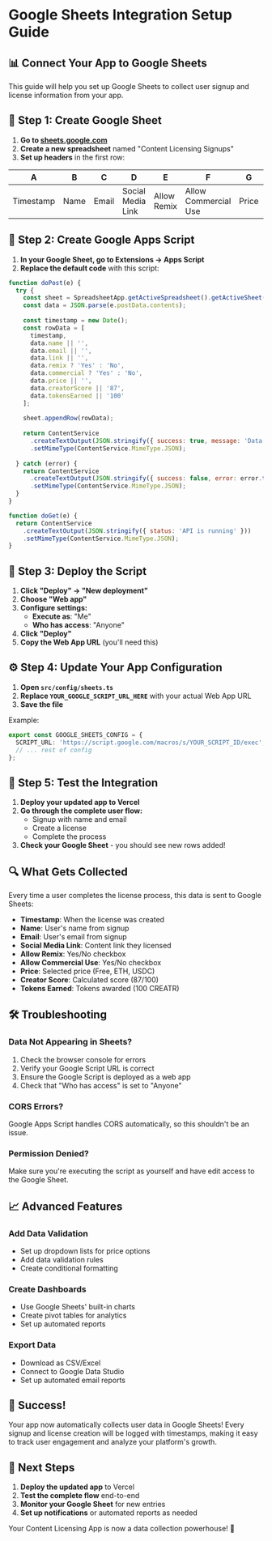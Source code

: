 # Google Sheets Integration Setup Guide

## 📊 **Connect Your App to Google Sheets**

This guide will help you set up Google Sheets to collect user signup and license information from your app.

## 🚀 **Step 1: Create Google Sheet**

1. **Go to [sheets.google.com](https://sheets.google.com)**
2. **Create a new spreadsheet** named "Content Licensing Signups"
3. **Set up headers** in the first row:

| A | B | C | D | E | F | G | H | I |
|---|---|---|---|---|---|---|---|---|
| Timestamp | Name | Email | Social Media Link | Allow Remix | Allow Commercial Use | Price | Creator Score | Tokens Earned |

## 🔧 **Step 2: Create Google Apps Script**

1. **In your Google Sheet, go to Extensions → Apps Script**
2. **Replace the default code** with this script:

```javascript
function doPost(e) {
  try {
    const sheet = SpreadsheetApp.getActiveSpreadsheet().getActiveSheet();
    const data = JSON.parse(e.postData.contents);
    
    const timestamp = new Date();
    const rowData = [
      timestamp,
      data.name || '',
      data.email || '',
      data.link || '',
      data.remix ? 'Yes' : 'No',
      data.commercial ? 'Yes' : 'No',
      data.price || '',
      data.creatorScore || '87',
      data.tokensEarned || '100'
    ];
    
    sheet.appendRow(rowData);
    
    return ContentService
      .createTextOutput(JSON.stringify({ success: true, message: 'Data saved successfully' }))
      .setMimeType(ContentService.MimeType.JSON);
      
  } catch (error) {
    return ContentService
      .createTextOutput(JSON.stringify({ success: false, error: error.toString() }))
      .setMimeType(ContentService.MimeType.JSON);
  }
}

function doGet(e) {
  return ContentService
    .createTextOutput(JSON.stringify({ status: 'API is running' }))
    .setMimeType(ContentService.MimeType.JSON);
}
```

## 🚀 **Step 3: Deploy the Script**

1. **Click "Deploy" → "New deployment"**
2. **Choose "Web app"**
3. **Configure settings:**
   - **Execute as**: "Me"
   - **Who has access**: "Anyone"
4. **Click "Deploy"**
5. **Copy the Web App URL** (you'll need this)

## ⚙️ **Step 4: Update Your App Configuration**

1. **Open `src/config/sheets.ts`**
2. **Replace `YOUR_GOOGLE_SCRIPT_URL_HERE`** with your actual Web App URL
3. **Save the file**

Example:
```typescript
export const GOOGLE_SHEETS_CONFIG = {
  SCRIPT_URL: 'https://script.google.com/macros/s/YOUR_SCRIPT_ID/exec',
  // ... rest of config
};
```

## 📱 **Step 5: Test the Integration**

1. **Deploy your updated app to Vercel**
2. **Go through the complete user flow:**
   - Signup with name and email
   - Create a license
   - Complete the process
3. **Check your Google Sheet** - you should see new rows added!

## 🔍 **What Gets Collected**

Every time a user completes the license process, this data is sent to Google Sheets:

- **Timestamp**: When the license was created
- **Name**: User's name from signup
- **Email**: User's email from signup
- **Social Media Link**: Content link they licensed
- **Allow Remix**: Yes/No checkbox
- **Allow Commercial Use**: Yes/No checkbox
- **Price**: Selected price (Free, ETH, USDC)
- **Creator Score**: Calculated score (87/100)
- **Tokens Earned**: Tokens awarded (100 CREATR)

## 🛠️ **Troubleshooting**

### **Data Not Appearing in Sheets?**
1. Check the browser console for errors
2. Verify your Google Script URL is correct
3. Ensure the Google Script is deployed as a web app
4. Check that "Who has access" is set to "Anyone"

### **CORS Errors?**
Google Apps Script handles CORS automatically, so this shouldn't be an issue.

### **Permission Denied?**
Make sure you're executing the script as yourself and have edit access to the Google Sheet.

## 📈 **Advanced Features**

### **Add Data Validation**
- Set up dropdown lists for price options
- Add data validation rules
- Create conditional formatting

### **Create Dashboards**
- Use Google Sheets' built-in charts
- Create pivot tables for analytics
- Set up automated reports

### **Export Data**
- Download as CSV/Excel
- Connect to Google Data Studio
- Set up automated email reports

## 🎉 **Success!**

Your app now automatically collects user data in Google Sheets! Every signup and license creation will be logged with timestamps, making it easy to track user engagement and analyze your platform's growth.

## 🔄 **Next Steps**

1. **Deploy the updated app** to Vercel
2. **Test the complete flow** end-to-end
3. **Monitor your Google Sheet** for new entries
4. **Set up notifications** or automated reports as needed

Your Content Licensing App is now a data collection powerhouse! 🚀
